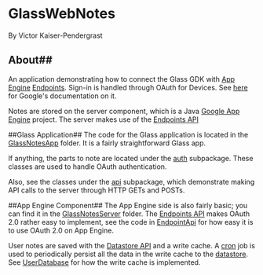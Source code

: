 GlassWebNotes
=============
By Victor Kaiser-Pendergrast

## About##
An application demonstrating how to connect the Glass GDK with [App Engine](https://developers.google.com/appengine/docs/whatisgoogleappengine) [Endpoints](https://developers.google.com/appengine/docs/java/endpoints/). Sign-in is handled through OAuth for Devices. See [here](https://developers.google.com/accounts/docs/OAuth2ForDevices) for Google's documentation on it.

Notes are stored on the server component, which is a Java [Google App Engine](https://developers.google.com/appengine/docs/whatisgoogleappengine) project. The server makes use of the [Endpoints API](https://developers.google.com/appengine/docs/java/endpoints/)

##Glass Application##
The code for the Glass application is located in the [GlassNotesApp](https://github.com/victorkp/GlassWebNotes/tree/master/GlassNotesApp) folder. It is a fairly straightforward Glass app.

If anything, the parts to note are located under the [auth](https://github.com/victorkp/GlassWebNotes/tree/master/GlassNotesApp/src/com/victor/kaiser/pendergrast/glass/notes/auth) subpackage. These classes are used to handle OAuth authentication.

Also, see the classes under the [api](https://github.com/victorkp/GlassWebNotes/tree/master/GlassNotesApp/src/com/victor/kaiser/pendergrast/glass/notes/api) subpackage, which demonstrate making API calls to the server through HTTP GETs and POSTs.

##App Engine Component##
The App Engine side is also fairly basic; you can find it in the [GlassNotesServer](https://github.com/victorkp/GlassWebNotes/tree/master/GlassNotesServer) folder. The [Endpoints API](https://developers.google.com/appengine/docs/java/endpoints/) makes OAuth 2.0 rather easy to implement, see the code in [EndpointApi](https://github.com/victorkp/GlassWebNotes/blob/master/GlassNotesServer/src/com/victor/kaiser/pendergrast/glass/server/EndpointAPI.java) for how easy it is to use OAuth 2.0 on App Engine.

User notes are saved with the [Datastore API](https://developers.google.com/appengine/docs/java/datastore/) and a write cache. A [cron](https://github.com/victorkp/GlassWebNotes/blob/master/GlassNotesServer/war/WEB-INF/cron.xml) job is used to periodically persist all the data in the write cache to the [datastore](https://developers.google.com/appengine/docs/java/datastore/). See [UserDatabase](https://github.com/victorkp/GlassWebNotes/blob/master/GlassNotesServer/src/com/victor/kaiser/pendergrast/glass/server/data/UserDatabase.java) for how the write cache is implemented.